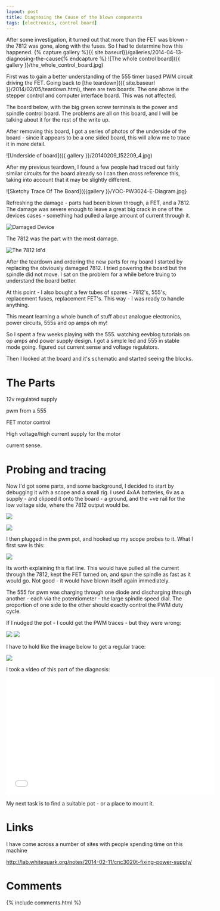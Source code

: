 ```yaml
---
layout: post
title: Diagnosing the Cause of the blown components
tags: [electronics, control board]
---
```

After some investigation, it turned out that more than the FET was blown - the 7812 was gone, along with the fuses. So I had to determine how this happened. 
{% capture gallery %}{{ site.baseurl}}/galleries/2014-04-13-diagnosing-the-cause{% endcapture %}
![The whole control board]({{ gallery }}/the_whole_control_board.jpg)

First was to gain a better understanding of the 555 timer based PWM circuit driving the FET. Going back to [the teardown]({{ site.baseurl }}/2014/02/05/teardown.html), there are two boards. The one above is the stepper control and computer interface board. This was not affected.
 
The board below, with the big green screw terminals is the power and spindle control board. The problems are all on this board, and I will be talking about it for the rest of the write up.

After removing this board, I got a series of photos of the underside of the board - since it appears to be a one sided board, this will allow me to trace it in more detail.

![Underside of board]({{ gallery }}/20140209_152209_4.jpg)

After my previous teardown, I found a few people had traced out fairly similar circuits for the board already so I can then cross reference this, taking into account that it may be slightly different.
 
![Sketchy Trace Of The Board]({{gallery }}/YOC-PW3024-E-Diagram.jpg}

Refreshing the damage - parts had been blown through, a FET, and a 7812. The damage was severe enough to leave a great big crack in one of the devices cases - something had pulled a large amount of current through it.

![Damaged Device]({{gallery}}/20140209_152239_1.jpg)

The 7812 was the part with the most damage.

![The 7812 Id'd]({{gallery}}/20140209_152321.jpg)

After the teardown and ordering the new parts for my board
I started by replacing the obviously damaged 7812.
I tried powering the board but the spindle did not move.
I sat on the problem for a while before truing to understand the board better.

At this point - I also bought a few tubes of spares - 7812's, 555's, replacement fuses, replacement FET's. This way - I was ready to handle anything. 

This meant learning a whole bunch of stuff about analogue electronics, power circuits, 555s and op amps oh my!

So I spent a few weeks playing with the 555. watching eevblog tutorials on op amps and power supply design.
I got a simple led and 555 in stable mode going. figured out current sense and voltage regulators.

Then I looked at the board and it's schematic and started seeing the blocks.

# The Parts

12v regulated supply

pwm from a 555

FET motor control

High voltage/high current supply for the motor

current sense.

# Probing and tracing

Now I'd got some parts, and some background, I decided to start by debugging it with a scope and a small rig. I used 4xAA batteries, 6v as a supply - and clipped it onto the board - a ground, and the +ve rail for the low voltage side, where the 7812 output would be.

![]({{gallery}}/IMG_3402.JPG) 

![]({{gallery}}/IMG_3403.JPG)

I then plugged in the pwm pot, and hooked up my scope probes to it.  What I first saw is this: 

![]({{gallery}}/IMG_3407.JPG)

Its worth explaining this flat line. This would have pulled all the current through the 7812, kept the FET turned on, and spun the spindle as fast as it would go. Not good - it would have blown itself again immediately.

The 555 for pwm was charging through one diode and discharging through another - each via the potentiometer - the large spindle speed dial. The proportion of one side to the other should exactly control the PWM duty cycle.
 
If I nudged the pot - I could get the PWM traces - but they were wrong:
 
![]({{gallery}}/IMG_3404.JPG)
![]({{gallery}}/IMG_3405.JPG)
 
I have to hold like the image below to get a regular trace:

![]({{gallery}}/IMG_3406.JPG)

I took a video of this part of the diagnosis:

<iframe width="560" height="315" src="//www.youtube.com/embed/tccpqdDlxg8" frameborder="0" allowfullscreen="true"></iframe>



My next task is to find a suitable pot - or a place to mount it.

 
# Links

I have come across a number of sites with people spending time on this machine

<http://lab.whitequark.org/notes/2014-02-11/cnc3020t-fixing-power-supply/>

<h1>Comments</h1>
{% include comments.html %}
